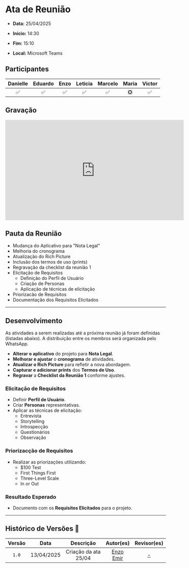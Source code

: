 # Ata de Reunião 

- **Data:** 25/04/2025

- **Início:** 14:30

- **Fim:** 15:10

- **Local:** Microsoft Teams

## Participantes

| Danielle | Eduardo | Enzo | Leticia | Marcelo | Maria | Victor |
| :-: | :-: | :-: | :-: | :-: | :-: | :-: |
| ✅ | ✅ | ✅ | ✅ | ✅ | ❎ | ✅ |

## Gravação

<p style="text-align: center">
<iframe width="560" height="315" src="https://www.youtube.com/embed/yKIlxDFhgtc?si=5NQQwTEZZ9dNdhMd" title="YouTube video player" frameborder="0" allow="accelerometer; autoplay; clipboard-write; encrypted-media; gyroscope; picture-in-picture; web-share" referrerpolicy="strict-origin-when-cross-origin" allowfullscreen></iframe>
</p>

## Pauta da Reunião

- Mudança do Aplicativo para "Nota Legal"
- Melhoria do cronograma
- Atualização do Rich Picture
- Inclusão dos termos de uso (prints)
- Regravação da checklist da reunião 1
- Elicitação de Requisitos
  - Definição do Perfil de Usuário
  - Criação de Personas
  - Aplicação de técnicas de elicitação 
- Priorizacão de Requisitos
- Documentação dos Requisitos Elicitados

---

## Desenvolvimento

As atividades a serem realizadas até a próxima reunião já foram definidas (listadas abaixo). A distribuição entre os membros será organizada pelo WhatsApp.

- **Alterar o aplicativo** do projeto para **Nota Legal**.
- **Melhorar e ajustar** o **cronograma** de atividades.
- **Atualizar o Rich Picture** para refletir a nova abordagem.
- **Capturar e adicionar prints** dos **Termos de Uso**.
- **Regravar** a **Checklist da Reunião 1** conforme ajustes.

### Elicitação de Requisitos
- Definir **Perfil de Usuário**.
- Criar **Personas** representativas.
- Aplicar as técnicas de elicitação:
  - Entrevista
  - Storytelling
  - Introspecção
  - Questionários
  - Observação

### Priorizacção de Requisitos
- Realizar as priorizações utilizando:
  - $100 Test
  - First Things First
  - Three-Level Scale
  - In or Out

### Resultado Esperado
- Documento com os **Requisitos Elicitados** para o projeto.

---

## Histórico de Versões 📅

| Versão | Data | Descrição | Autor(es) | Revisor(es) |
| :-: | :-: | :-: | :-: | :-: |
| `1.0`  | 13/04/2025 | Criação da ata 25/04 | [Enzo Emir](https://github.com/EnzoEmir) | [-]() |